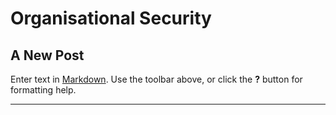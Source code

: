 # Organisational Security

## A New Post

Enter text in [Markdown](http://daringfireball.net/projects/markdown/). Use the toolbar above, or click the **?** button for formatting help.

***